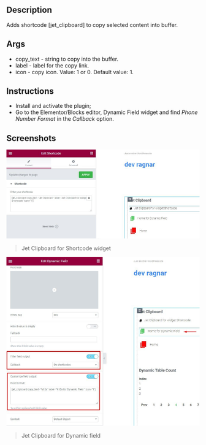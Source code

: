 ## Description
Adds shortcode [jet_clipboard] to copy selected content into buffer.

## Args
- copy_text - string to copy into the buffer.
- label - label for the copy link.
- icon - copy icon. Value: 1 or 0. Default value: 1.

## Instructions
- Install and activate the plugin;
- Go to the Elementor/Blocks editor, Dynamic Field widget and find *Phone Number Format* in the *Callback* option.

## Screenshots

![Callback option]( screens/screen-01.jpg "Jet Clipboard for Shortcode widget" )
> Jet Clipboard for Shortcode widget

![Output example]( screens/screen-02.jpg "Jet Clipboard for Dynamic field" )
> Jet Clipboard for Dynamic field